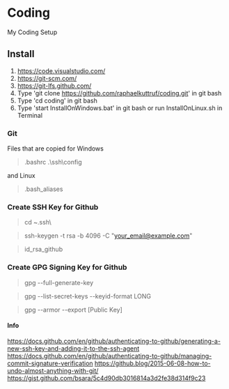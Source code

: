 # Coding

My Coding Setup

## Install

1. <https://code.visualstudio.com/>
2. <https://git-scm.com/>
3. <https://git-lfs.github.com/>
4. Type 'git clone https://github.com/raphaelkuttruf/coding.git' in git bash
5. Type 'cd coding' in git bash
6. Type 'start InstallOnWindows.bat' in git bash or run InstallOnLinux.sh in Terminal

### Git

Files that are copied for Windows 

>.bashrc
>.\ssh\config

and Linux

>.bash_aliases

### Create SSH Key for Github

> cd ~\.ssh\

>ssh-keygen -t rsa -b 4096 -C "your_email@example.com"

>id_rsa_github

### Create GPG Signing Key for Github

>gpg --full-generate-key

>gpg --list-secret-keys --keyid-format LONG

>gpg --armor --export [Public Key]

#### Info

<https://docs.github.com/en/github/authenticating-to-github/generating-a-new-ssh-key-and-adding-it-to-the-ssh-agent>
<https://docs.github.com/en/github/authenticating-to-github/managing-commit-signature-verification>
<https://github.blog/2015-06-08-how-to-undo-almost-anything-with-git/>
<https://gist.github.com/bsara/5c4d90db3016814a3d2fe38d314f9c23>
